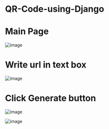 # QR-Code-using-Django

# Main Page
![image](https://user-images.githubusercontent.com/61469396/219449003-babe0cc1-d645-44e5-83b1-1d2bea8fd421.png)
# Write url in text box
![image](https://user-images.githubusercontent.com/61469396/219449130-733f6e30-254a-4e86-9c2c-756df6dd10b4.png)
# Click Generate button
![image](https://user-images.githubusercontent.com/61469396/219449187-512ec059-1573-4654-8fb2-415be481036f.png)

![image](https://user-images.githubusercontent.com/61469396/219449251-d3035657-f992-45eb-9b9f-c84644394cac.png)
